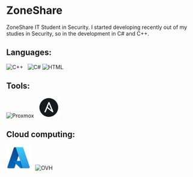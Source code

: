 # ZoneShare

ZoneShare IT Student in Security. I started developing recently out of my studies in Security, so in the development in C# and C++.

## Languages:

<img height="54" alt="C++" src="https://upload.wikimedia.org/wikipedia/commons/thumb/1/18/ISO_C%2B%2B_Logo.svg/2000px-ISO_C%2B%2B_Logo.svg.png"> &nbsp;
<img height="54" alt="C#" src="https://iconape.com/wp-content/png_logo_vector/csharp-logo.png">
<img height="64" alt="HTML" src="https://icones.pro/wp-content/uploads/2021/05/icone-html-bleue.png">

## Tools:

<img height="47" alt="Proxmox" src="https://e.garluche.fr/public/images/2017/07/proxmox-logo.png"> &nbsp;
<img height="54" alt="Ansible" src="https://raw.githubusercontent.com/github/explore/80688e429a7d4ef2fca1e82350fe8e3517d3494d/topics/ansible/ansible.png">

## Cloud computing:

<img height="65" alt="Azure" src="https://raw.githubusercontent.com/github/explore/80688e429a7d4ef2fca1e82350fe8e3517d3494d/topics/azure/azure.png"> &nbsp;
<img height="65" alt="OVH" src="https://avatars1.githubusercontent.com/u/1698434?s=200&v=4">
